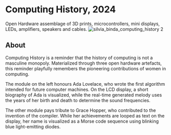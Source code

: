 # Computing History, 2024
Open Hardware assemblage of 3D prints, microcontrollers, mini displays, LEDs, amplifiers, speakers and cables.
![silvia_binda_computing_history 2](https://github.com/silviabinda/computing_history/assets/79167212/00c77263-c341-4c0f-bd8c-f1702a757a2a)

## About
Computing History is a reminder that the history of computing is not a masculine monopoly. Materialized through three open hardware artefacts, this reminder playfully remembers the pioneering contributions of women in computing.

The module on the left honours Ada Lovelace, who wrote the first algorithm intended for future computer machines. On the LCD display, a short biography of Ada is visualized, while the real-time generated melody uses the years of her birth and death to determine the sound frequencies.

The other module pays tribute to Grace Hopper, who contributed to the invention of the compiler. While her achievements are looped as text on the display, her name is visualized as a Morse code sequence using blinking blue light-emitting diodes.
